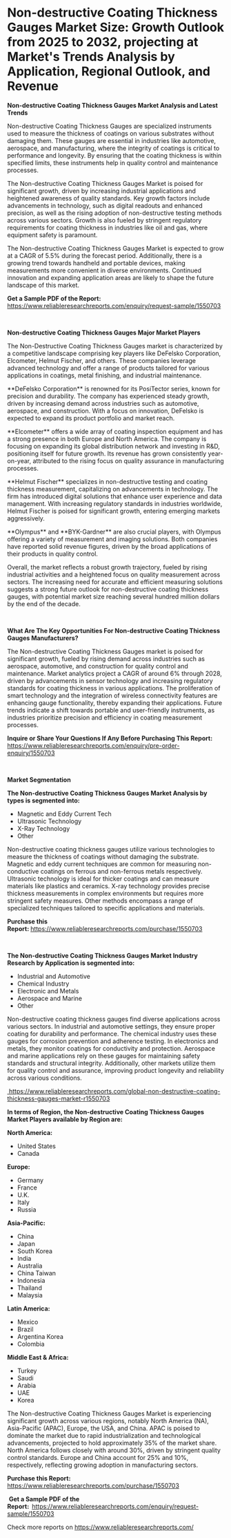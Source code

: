<p><h1>Non-destructive Coating Thickness Gauges Market Size: Growth Outlook from 2025 to 2032, projecting at Market's Trends Analysis by Application, Regional Outlook, and Revenue</h1></p><p><strong>Non-destructive Coating Thickness Gauges Market Analysis and Latest Trends</strong></p>
<p><p>Non-destructive Coating Thickness Gauges are specialized instruments used to measure the thickness of coatings on various substrates without damaging them. These gauges are essential in industries like automotive, aerospace, and manufacturing, where the integrity of coatings is critical to performance and longevity. By ensuring that the coating thickness is within specified limits, these instruments help in quality control and maintenance processes.</p><p>The Non-destructive Coating Thickness Gauges Market is poised for significant growth, driven by increasing industrial applications and heightened awareness of quality standards. Key growth factors include advancements in technology, such as digital readouts and enhanced precision, as well as the rising adoption of non-destructive testing methods across various sectors. Growth is also fueled by stringent regulatory requirements for coating thickness in industries like oil and gas, where equipment safety is paramount.</p><p>The Non-destructive Coating Thickness Gauges Market is expected to grow at a CAGR of 5.5% during the forecast period. Additionally, there is a growing trend towards handheld and portable devices, making measurements more convenient in diverse environments. Continued innovation and expanding application areas are likely to shape the future landscape of this market.</p></p>
<p><strong>Get a Sample PDF of the Report:&nbsp;</strong> <a href="https://www.reliableresearchreports.com/enquiry/request-sample/1550703?utm_campaign=2797&utm_medium=2&utm_source=Github&utm_content=ia&utm_term=11042025&utm_id=non-destructive-coating-thickness-gauges">https://www.reliableresearchreports.com/enquiry/request-sample/1550703</a></p>
<p>&nbsp;</p>
<p><strong>Non-destructive Coating Thickness Gauges Major Market Players</strong></p>
<p><p>The Non-Destructive Coating Thickness Gauges market is characterized by a competitive landscape comprising key players like DeFelsko Corporation, Elcometer, Helmut Fischer, and others. These companies leverage advanced technology and offer a range of products tailored for various applications in coatings, metal finishing, and industrial maintenance.</p><p>**DeFelsko Corporation** is renowned for its PosiTector series, known for precision and durability. The company has experienced steady growth, driven by increasing demand across industries such as automotive, aerospace, and construction. With a focus on innovation, DeFelsko is expected to expand its product portfolio and market reach.</p><p>**Elcometer** offers a wide array of coating inspection equipment and has a strong presence in both Europe and North America. The company is focusing on expanding its global distribution network and investing in R&D, positioning itself for future growth. Its revenue has grown consistently year-on-year, attributed to the rising focus on quality assurance in manufacturing processes.</p><p>**Helmut Fischer** specializes in non-destructive testing and coating thickness measurement, capitalizing on advancements in technology. The firm has introduced digital solutions that enhance user experience and data management. With increasing regulatory standards in industries worldwide, Helmut Fischer is poised for significant growth, entering emerging markets aggressively.</p><p>**Olympus** and **BYK-Gardner** are also crucial players, with Olympus offering a variety of measurement and imaging solutions. Both companies have reported solid revenue figures, driven by the broad applications of their products in quality control.</p><p>Overall, the market reflects a robust growth trajectory, fueled by rising industrial activities and a heightened focus on quality measurement across sectors. The increasing need for accurate and efficient measuring solutions suggests a strong future outlook for non-destructive coating thickness gauges, with potential market size reaching several hundred million dollars by the end of the decade.</p></p>
<p>&nbsp;</p>
<p><strong>What Are The Key Opportunities For Non-destructive Coating Thickness Gauges Manufacturers?</strong></p>
<p><p>The Non-destructive Coating Thickness Gauges market is poised for significant growth, fueled by rising demand across industries such as aerospace, automotive, and construction for quality control and maintenance. Market analytics project a CAGR of around 6% through 2028, driven by advancements in sensor technology and increasing regulatory standards for coating thickness in various applications. The proliferation of smart technology and the integration of wireless connectivity features are enhancing gauge functionality, thereby expanding their applications. Future trends indicate a shift towards portable and user-friendly instruments, as industries prioritize precision and efficiency in coating measurement processes.</p></p>
<p><strong>Inquire or Share Your Questions If Any Before Purchasing This Report:</strong> <a href="https://www.reliableresearchreports.com/enquiry/pre-order-enquiry/1550703?utm_campaign=2797&utm_medium=2&utm_source=Github&utm_content=ia&utm_term=11042025&utm_id=non-destructive-coating-thickness-gauges">https://www.reliableresearchreports.com/enquiry/pre-order-enquiry/1550703</a></p>
<p>&nbsp;</p>
<p><strong>Market Segmentation</strong></p>
<p><strong>The Non-destructive Coating Thickness Gauges Market Analysis by types is segmented into:</strong></p>
<p><ul><li>Magnetic and Eddy Current Tech</li><li>Ultrasonic Technology</li><li>X-Ray Technology</li><li>Other</li></ul></p>
<p><p>Non-destructive coating thickness gauges utilize various technologies to measure the thickness of coatings without damaging the substrate. Magnetic and eddy current techniques are common for measuring non-conductive coatings on ferrous and non-ferrous metals respectively. Ultrasonic technology is ideal for thicker coatings and can measure materials like plastics and ceramics. X-ray technology provides precise thickness measurements in complex environments but requires more stringent safety measures. Other methods encompass a range of specialized techniques tailored to specific applications and materials.</p></p>
<p><strong>Purchase this Report:&nbsp;</strong><a href="https://www.reliableresearchreports.com/purchase/1550703?utm_campaign=2797&utm_medium=2&utm_source=Github&utm_content=ia&utm_term=11042025&utm_id=non-destructive-coating-thickness-gauges">https://www.reliableresearchreports.com/purchase/1550703</a></p>
<p>&nbsp;</p>
<p><strong>The Non-destructive Coating Thickness Gauges Market Industry Research by Application is segmented into:</strong></p>
<p><ul><li>Industrial and Automotive</li><li>Chemical Industry</li><li>Electronic and Metals</li><li>Aerospace and Marine</li><li>Other</li></ul></p>
<p><p>Non-destructive coating thickness gauges find diverse applications across various sectors. In industrial and automotive settings, they ensure proper coating for durability and performance. The chemical industry uses these gauges for corrosion prevention and adherence testing. In electronics and metals, they monitor coatings for conductivity and protection. Aerospace and marine applications rely on these gauges for maintaining safety standards and structural integrity. Additionally, other markets utilize them for quality control and assurance, improving product longevity and reliability across various conditions.</p></p>
<p><a href="https://www.reliableresearchreports.com/global-non-destructive-coating-thickness-gauges-market-r1550703?utm_campaign=2797&utm_medium=2&utm_source=Github&utm_content=ia&utm_term=11042025&utm_id=non-destructive-coating-thickness-gauges">&nbsp;https://www.reliableresearchreports.com/global-non-destructive-coating-thickness-gauges-market-r1550703</a></p>
<p><strong>In terms of Region, the Non-destructive Coating Thickness Gauges Market Players available by Region are:</strong></p>
<p>
    <p> <strong> North America: </strong>
        <ul>
            <li>United States</li>
            <li>Canada</li>
        </ul>
        </p> 
    <p> <strong> Europe: </strong>
        <ul>
            <li>Germany</li>
            <li>France</li>
            <li>U.K.</li>
            <li>Italy</li>
            <li>Russia</li>
        </ul>
        </p> 
    <p> <strong> Asia-Pacific: </strong>
        <ul>
            <li>China</li>
            <li>Japan</li>
            <li>South Korea</li>
            <li>India</li>
            <li>Australia</li>
            <li>China Taiwan</li>
            <li>Indonesia</li>
            <li>Thailand</li>
            <li>Malaysia</li>
        </ul>
        </p> 
    <p> <strong> Latin America: </strong>
        <ul>
            <li>Mexico</li>
            <li>Brazil</li>
            <li>Argentina Korea</li>
            <li>Colombia</li>
        </ul>
        </p> 
    <p> <strong> Middle East & Africa: </strong>
        <ul>
            <li>Turkey</li>
            <li>Saudi</li>
            <li>Arabia</li>
            <li>UAE</li>
            <li>Korea</li>
        </ul>
    </p>
    </p>
<p><p>The Non-destructive Coating Thickness Gauges Market is experiencing significant growth across various regions, notably North America (NA), Asia-Pacific (APAC), Europe, the USA, and China. APAC is poised to dominate the market due to rapid industrialization and technological advancements, projected to hold approximately 35% of the market share. North America follows closely with around 30%, driven by stringent quality control standards. Europe and China account for 25% and 10%, respectively, reflecting growing adoption in manufacturing sectors.</p></p>
<p><strong>Purchase this Report: </strong><a href="https://www.reliableresearchreports.com/purchase/1550703?utm_campaign=2797&utm_medium=2&utm_source=Github&utm_content=ia&utm_term=11042025&utm_id=non-destructive-coating-thickness-gauges">https://www.reliableresearchreports.com/purchase/1550703</a></p>
<p>&nbsp;<strong>Get a Sample PDF of the Report:&nbsp;&nbsp;</strong><a href="https://www.reliableresearchreports.com/enquiry/request-sample/1550703?utm_campaign=2797&utm_medium=2&utm_source=Github&utm_content=ia&utm_term=11042025&utm_id=non-destructive-coating-thickness-gauges">https://www.reliableresearchreports.com/enquiry/request-sample/1550703</a></p>
<p><strong></strong></p>
<p>Check more reports on <a href="https://www.reliableresearchreports.com/?utm_campaign=2797&utm_medium=2&utm_source=Github&utm_content=ia&utm_term=11042025&utm_id=non-destructive-coating-thickness-gauges">https://www.reliableresearchreports.com/</a></p>